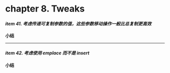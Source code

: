 # chapter 8.  Tweaks

#### *item 41. 考虑传递可复制参数的值，这些参数移动操作一般比总复制更高效*

   **小结**

---

#### *item 42. 考虑使用 emplace 而不是 insert*

   **小结**





